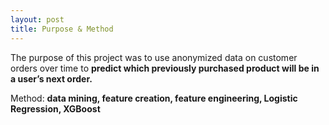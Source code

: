 ```yaml
---
layout: post
title: Purpose & Method
---
```

The purpose of this project was to use anonymized data on customer orders over time to **predict which previously purchased product will be in a user’s next order.**


Method: 
**data mining, feature creation, feature engineering, Logistic Regression, XGBoost**


